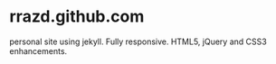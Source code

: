 rrazd.github.com
================

personal site using jekyll. Fully responsive. HTML5, jQuery and CSS3 enhancements.  
